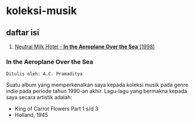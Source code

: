 # koleksi-musik

## daftar isi

1. [Neutral Milk Hotel - **In the Aeroplane Over the Sea** (1998)](#In-the-Aeroplane-Over-the-Sea)

### In the Aeroplane Over the Sea

```
Ditulis oleh: A.C. Pramaditya
```

Suatu album yang memperkenalkan saya kepada koleksi musik pada genre indie pada periode tahun 1990-an akhir. Lagu-lagu yang bermakna kepada saya secara artistik adalah:

- King of Carrot Flowers Part 1 s/d 3
- Holland, 1945
